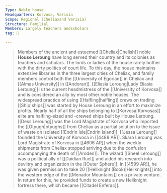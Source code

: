 ```yaml
---
Type: Noble house
Headquarters: Korvosa, Varisia
Scope: Regional (Cheliaxand Varisia)
Structure: Familial
Members: Largely teachers andscholars
tag: 👥

---
```


> Members of the ancient and esteemed [[Cheliax|Chelish]] noble **House Leroung** have long served their country and its colonies as teachers and scholars. The lords or ladies of the house rarely bother with the dirty politics of court life. To this day, the house maintains extensive libraries in the three largest cities of Cheliax, and family members control both the [[University of Egorian]] in Cheliax and [[Almas University]] in [[Andoran]]. [[Eliasia Leroung|Lady Eliasia Leroung]] is the current headmistress of the [[University of Korvosa]] and is considered an ally by most other noble houses.
> The widespread practice of using [[Halfling|halfling]] crews on trading [[Ship|ships]] was started by House Leroung in an effort to maximize profits. Nearly half of all the ships belonging to [[Korvosa|Korvosas]] elite are halfling-sized and -crewed ships built by House Leroung.
> [[Dess Leroung]] was the Lord Magistrate of Korvosa who imported the [[Otyugh|otyughs]] from Cheliax as a partial solution to the issue of waste on isolated [[Endrin Isle|Endrin Island]].
> [[Jessa Leroung]] founded the University of Korvosa in [[4488 AR]].
> Skara Leroung was Lord Magistrate of Korvosa in [[4606 AR]] when the weekly shipments from Cheliax stopped arriving due to the confusion accompanying the death of [[Aroden]].
> The wizard [[Sheel Leroung]] was a political ally of [[Daidian Ruel]] and aided his research into deviltry and organization in the [[Outer Sphere]]. In [[4599 AR]], he was given permission to take 20 [[Hellknight (Book)|Hellknights]] into the western edge of the [[Menador Mountains]] on a private venture. In return for this, he provided funds to create a new Hellknight fortress there, which became [[Citadel Enferac]].










